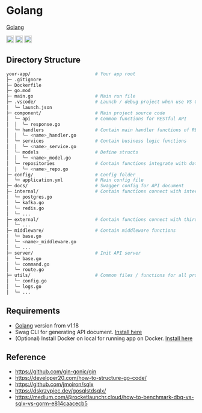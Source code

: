 # Golang

[Golang](https://go.dev/)

<a href="https://github.com/gin-gonic/gin"><img src="https://img.shields.io/badge/gin-gonic-yellow" height="20"></a>
<a href="https://jmoiron.github.io/sqlx/"><img src="https://img.shields.io/badge/sqlx-v1.35-green" height="20"></a>
<a href="https://github.com/swaggo/swag"><img src="https://img.shields.io/badge/swagger-go-brightgreen" height="20"></a>

## Directory Structure

```bash
your-app/                        # Your app root
├─ .gitignore
├─ Dockerfile
├─ go.mod
├─ main.go                       # Main run file
├─ .vscode/                      # Launch / debug project when use VS Code
│  └─ launch.json
├─ component/                    # Main project source code
│  └─ api                        # Common functions for RESTful API
│  │  └─ response.go
│  └─ handlers                   # Contain main handler functions of RESTful API
│  │  └─ <name>_handler.go
│  └─ services                   # Contain business logic functions
│  │  └─ <name>_service.go
│  └─ models                     # Define structs
│  │  └─ <name>_model.go
│  └─ repositories               # Contain functions integrate with database
│  │  └─ <name>_repo.go
├─ config/                       # Config folder
│  └─ application.yml            # Main config file
├─ docs/                         # Swagger config for API document
├─ internal/                     # Contain functions connect with internal system
│  └─ postgres.go
│  └─ kafka.go
│  └─ redis.go
│  └─ ...
├─ external/                     # Contain functions connect with third party
│  └─ ...
├─ middleware/                   # Contain middleware functions
│  └─ base.go
│  └─ <name>_middleware.go
│  └─ ...
├─ server/                       # Init API server
│  └─ base.go
│  └─ command.go
│  └─ route.go
├─ utils/                        # Common files / functions for all project
│  └─ config.go
│  └─ logs.go
│  └─ ...
```

## Requirements

- [Golang](https://go.dev/) version from v1.18
- Swag CLI for generating API document. [Install here](https://github.com/swaggo/swag#getting-started)
- (Optional) Install Docker on local for running app on Docker. [Install here](https://docs.docker.com/engine/install/)

## Reference

- https://github.com/gin-gonic/gin
- https://developer20.com/how-to-structure-go-code/
- https://github.com/jmoiron/sqlx
- https://dskrzypiec.dev/gosqlstdsqlx/
- https://medium.com/@rocketlaunchr.cloud/how-to-benchmark-dbq-vs-sqlx-vs-gorm-e814caacecb5
